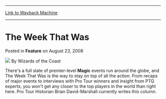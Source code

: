 
---
[Link to Wayback Machine](https://web.archive.org/web/20220120093203/https://magic.wizards.com/en/articles/archive/feature/week-was-2008-08-23)

[_metadata_:author]:- "Wizards of the Coast"
[_metadata_:description]:- "There's a full slate of premier-level Magic events run around the globe, and The Week That Was is the way to stay on top of all the action. From recaps of major events to interviews with Pro Tour winners and insight from PTQ experts, you won't get any closer to the top players in the world than right here. Pro Tour Historian Brian David-Marshall currently writes this column."
[_metadata_:generator]:- "Drupal 7 (http://drupal.org)"
[_metadata_:publish_date]:- "2008-08-23"
[_metadata_:title]:- "The Week That Was"
[_metadata_:wayback_capture_timestamp]:- "2022-01-20 09:32:03+00:00"
[_metadata_:wayback_raw_url]:- "https://web.archive.org/web/20220120093203id_/https://magic.wizards.com/en/articles/archive/feature/week-was-2008-08-23"
[_metadata_:wayback_url]:- "https://magic.wizards.com/en/articles/archive/feature/week-was-2008-08-23"
---


The Week That Was
=================



 Posted in **Feature**
 on August 23, 2008 






![](https://media.magic.wizards.com/styles/auth_small/public/images/person/wizards_author.jpg)
By Wizards of the Coast












There's a full slate of premier-level **Magic** events run around the globe, and The Week That Was is the way to stay on top of all the action. From recaps of major events to interviews with Pro Tour winners and insight from PTQ experts, you won't get any closer to the top players in the world than right here. Pro Tour Historian Brian David-Marshall currently writes this column.








